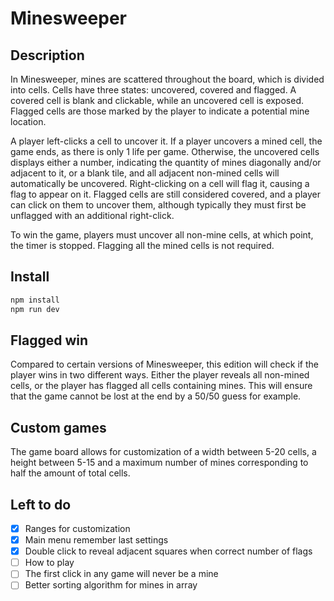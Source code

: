 # Minesweeper

## Description

In Minesweeper, mines are scattered throughout the board, which is divided into cells. Cells have three states: uncovered, covered and flagged. A covered cell is blank and clickable, while an uncovered cell is exposed. Flagged cells are those marked by the player to indicate a potential mine location.

A player left-clicks a cell to uncover it. If a player uncovers a mined cell, the game ends, as there is only 1 life per game. Otherwise, the uncovered cells displays either a number, indicating the quantity of mines diagonally and/or adjacent to it, or a blank tile, and all adjacent non-mined cells will automatically be uncovered. Right-clicking on a cell will flag it, causing a flag to appear on it. Flagged cells are still considered covered, and a player can click on them to uncover them, although typically they must first be unflagged with an additional right-click.

To win the game, players must uncover all non-mine cells, at which point, the timer is stopped. Flagging all the mined cells is not required.

## Install

```bash
npm install
npm run dev
```

## Flagged win

Compared to certain versions of Minesweeper, this edition will check if the player wins in two different ways. Either the player reveals all non-mined cells, or the player has flagged all cells containing mines. This will ensure that the game cannot be lost at the end by a 50/50 guess for example.

## Custom games

The game board allows for customization of a width between 5-20 cells, a height between 5-15 and a maximum number of mines corresponding to half the amount of total cells.

## Left to do

- [x] Ranges for customization
- [x] Main menu remember last settings
- [x] Double click to reveal adjacent squares when correct number of flags
- [ ] How to play
- [ ] The first click in any game will never be a mine
- [ ] Better sorting algorithm for mines in array
